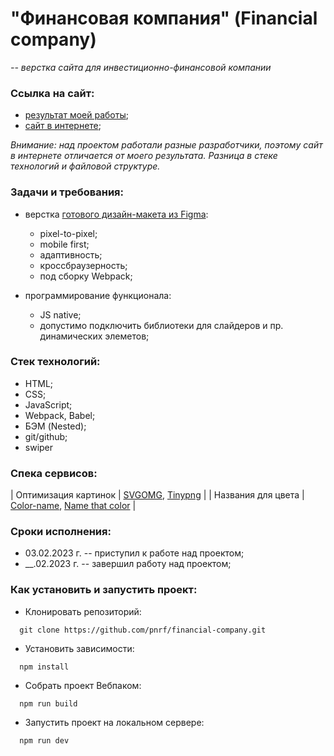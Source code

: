 # "Финансовая компания" (Financial company)

*-- верстка сайта для инвестиционно-финансовой компании*

### Ссылка на сайт:

- [результат моей работы](#);
- [сайт в интернете](#);

*Внимание: над проектом работали разные разработчики, поэтому сайт в интернете отличается от моего результата. Разница в стеке технологий и файловой структуре.*

### Задачи и требования:

- верстка [готового дизайн-макета из Figma](#):
  - pixel-to-pixel;
  - mobile first;
  - адаптивность;
  - кроссбраузерность;
  - под сборку Webpack;

- программирование функционала:
  - JS native;
  - допустимо подключить библиотеки для слайдеров и пр. динамических элеметов;

### Стек технологий:

* HTML;
* CSS;
* JavaScript;
* Webpack, Babel;
* БЭМ (Nested);
* git/github;
* swiper

### Спека сервисов:

| Оптимизация картинок | [SVGOMG](https://jakearchibald.github.io/svgomg/), [Tinypng](https://tinypng.com/) |
| Названия для цвета | [Color-name](https://www.color-name.com/), [Name that color](https://chir.ag/projects/name-that-color/#6195ED) |

### Сроки исполнения:

- 03.02.2023 г. -- приступил к работе над проектом;
- __.02.2023 г. -- завершил работу над проектом;

### Как установить и запустить проект:

* Клонировать репозиторий:

```console
  git clone https://github.com/pnrf/financial-company.git
```

* Установить зависимости:

```console
  npm install
```

* Собрать проект Вебпаком:

```console
  npm run build
```

* Запустить проект на локальном сервере:

```console
  npm run dev
```
